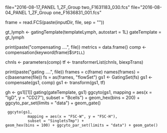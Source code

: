 
file="2016-08-17_PANEL 1_ZF_Group two_F1631183_030.fcs"
file="2016-08-04_PANEL 1_ZF_Group one_F1636831_001.fcs"

frame = read.FCS(paste(inputDir, file, sep = ""))

gt_lymph <-
    gatingTemplate(templateLymph, autostart = 1L)
    gateTemplate = gt_lymph
    
print(paste("compensating ....", file))
metrics = data.frame()
comp <- compensation(keyword(frame)$`SPILL`)

chnls <- parameters(comp)
tf <- transformerList(chnls, biexpTrans)

print(paste("gating ....", file))
frames = c(frame)
names(frames) = c(basename(file))
fs =  as(frames, "flowSet")
gs1 <- GatingSet(fs)
gs1 <- compensate(gs1, comp)
gs1 <- transform(gs1, tf)

gh <- gs1[[1]]
gating(gateTemplate, gs1)
ggcyto(gs1,
                   mapping = aes(x = "IgD", y = "CD27"),
                   subset = "Bcells") +
    geom_hex(bins = 200) + ggcyto_par_set(limits = "data") + geom_gate()
    
    
     ggcyto(gs1,
              mapping = aes(x = "FSC-W", y = "FSC-H"),
              subset = "SingletsTmp") +
    geom_hex(bins = 100) + ggcyto_par_set(limits = "data") + geom_gate()